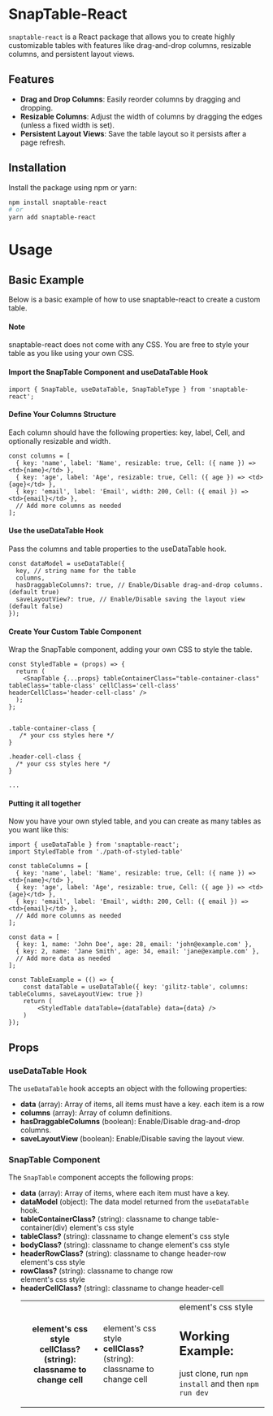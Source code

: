 # SnapTable-React

`snaptable-react` is a React package that allows you to create highly customizable tables with features like drag-and-drop columns, resizable columns, and persistent layout views.

## Features

- **Drag and Drop Columns**: Easily reorder columns by dragging and dropping.
- **Resizable Columns**: Adjust the width of columns by dragging the edges (unless a fixed width is set).
- **Persistent Layout Views**: Save the table layout so it persists after a page refresh.

## Installation

Install the package using npm or yarn:

```bash
npm install snaptable-react
# or
yarn add snaptable-react
```

# Usage

## Basic Example

Below is a basic example of how to use snaptable-react to create a custom table.

#### Note
snaptable-react does not come with any CSS. You are free to style your table as you like using your own CSS.
#### Import the SnapTable Component and useDataTable Hook

```
import { SnapTable, useDataTable, SnapTableType } from 'snaptable-react';
```

#### Define Your Columns Structure
Each column should have the following properties: key, label, Cell, and optionally resizable and width.
```
const columns = [
  { key: 'name', label: 'Name', resizable: true, Cell: ({ name }) => <td>{name}</td> },
  { key: 'age', label: 'Age', resizable: true, Cell: ({ age }) => <td>{age}</td> },
  { key: 'email', label: 'Email', width: 200, Cell: ({ email }) => <td>{email}</td> },
  // Add more columns as needed
];
```

#### Use the useDataTable Hook
Pass the columns and table properties to the useDataTable hook.

```
const dataModel = useDataTable({
  key, // string name for the table
  columns,
  hasDraggableColumns?: true, // Enable/Disable drag-and-drop columns. (default true)
  saveLayoutView?: true, // Enable/Disable saving the layout view (default false)
});
```

#### Create Your Custom Table Component
Wrap the SnapTable component, adding your own CSS to style the table.

```
const StyledTable = (props) => {
  return (
    <SnapTable {...props} tableContainerClass="table-container-class" tableClass='table-class' cellClass='cell-class' headerCellClass='header-cell-class' />
  );
};


.table-container-class {
   /* your css styles here */
}

.header-cell-class {
  /* your css styles here */
}

...
```

#### Putting it all together
Now you have your own styled table, and you can create as many tables as you want like this:

```
import { useDataTable } from 'snaptable-react';
import StyledTable from './path-of-styled-table'

const tableColumns = [
  { key: 'name', label: 'Name', resizable: true, Cell: ({ name }) => <td>{name}</td> },
  { key: 'age', label: 'Age', resizable: true, Cell: ({ age }) => <td>{age}</td> },
  { key: 'email', label: 'Email', width: 200, Cell: ({ email }) => <td>{email}</td> },
  // Add more columns as needed
];

const data = [
  { key: 1, name: 'John Doe', age: 28, email: 'john@example.com' },
  { key: 2, name: 'Jane Smith', age: 34, email: 'jane@example.com' },
  // Add more data as needed
];

const TableExample = (() => {
	const dataTable = useDataTable({ key: 'gilitz-table', columns: tableColumns, saveLayoutView: true })
	return (
		<StyledTable dataTable={dataTable} data={data} />
	)
});
```

## Props

### useDataTable Hook

The `useDataTable` hook accepts an object with the following properties:

- **data** (array): Array of items, all items must have a key. each item is a row
- **columns** (array): Array of column definitions.
- **hasDraggableColumns** (boolean): Enable/Disable drag-and-drop columns.
- **saveLayoutView** (boolean): Enable/Disable saving the layout view.



### SnapTable Component

The `SnapTable` component accepts the following props:

- **data** (array): Array of items, where each item must have a key.
- **dataModel** (object): The data model returned from the `useDataTable` hook.
- **tableContainerClass?** (string): classname to change table-container(div) element's css style
- **tableClass?** (string): classname to change <table> element's css style
- **bodyClass?** (string): classname to change <body> element's css style
- **headerRowClass?** (string): classname to change header-row <tr> element's css style
- **rowClass?** (string): classname to change row <tr> element's css style
- **headerCellClass?** (string): classname to change header-cell <th> element's css style
- **cellClass?** (string): classname to change cell <td> element's css style
- **cellClass?** (string): classname to change cell <td> element's css style


## Working Example: 

just clone, run ```npm install``` and then ```npm run dev``` 
